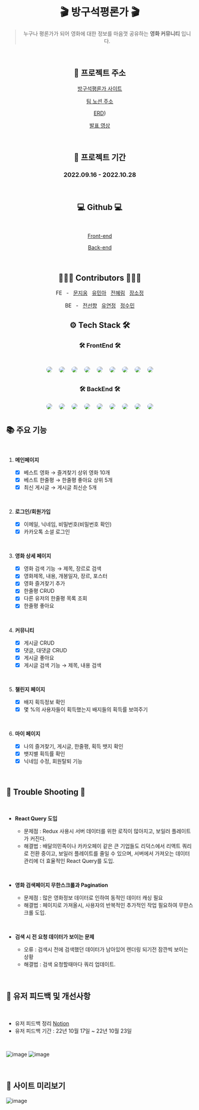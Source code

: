 <div align="center">

# 🎬 방구석평론가 🎬

> 누구나 평론가가 되어 영화에 대한 정보를 마음껏 공유하는 **영화 커뮤니티** 입니다.

<br/>

## 🎥 **프로젝트 주소**

[방구석평론가 사이트](https://www.moviecritic.site/)

[팀 노션 주소](https://www.notion.so/woongsnote/aacf5be13a1242b29f4e3d215f0f516f)

[ERD](https://www.notion.so/woongsnote/ERD-3ccf85a44ac0457cb70fe08e34261f19))

[발표 영상](https://www.youtube.com/watch?v=sHVIiqPfBVU)

<br />

## 📆 **프로젝트 기간**

### 2022.09.16 - 2022.10.28

<br />

## 💻 **Github** 💻

<br />

[Front-end](https://github.com/inno-final-team5/final-fe)

[Back-end](https://github.com/inno-final-team5/final-be)

<br />

## 👩🏻‍💻 **Contributors** 🧑🏻‍💻

FE &nbsp; - &nbsp; [문지웅](https://github.com/woongsnote) &nbsp; [유민아](https://github.com/maydec2298) &nbsp; [전혜림](https://github.com/hyelim-JEON) &nbsp; [장소정](https://github.com/sydneyyyyyyy)

BE &nbsp; - &nbsp; [전선향](https://github.com/petal416) &nbsp; [유연정](https://github.com/Jei-you) &nbsp; [정수민](https://github.com/jsm6943)
<br />

## ⚙️ **Tech Stack** 🛠

### 🛠 **FrontEnd** 🛠

<br />
<img style="margin:5px; border: 2px solid white; border-radius: 20px" src="https://img.shields.io/badge/javascript-yellow?style=flat-square&logo=javascript&logoColor=white"/>
<img style="margin:5px; border: 2px solid white; border-radius: 20px" src="https://img.shields.io/badge/React-blue?style=flat-square&logo=React&logoColor=white"/>
<img style="margin:5px; border: 2px solid white; border-radius: 20px" src="https://img.shields.io/badge/React query-FF4154?style=flat-square&logo=React query&logoColor=white"/>
<img style="margin:5px; border: 2px solid white; border-radius: 20px" src="https://img.shields.io/badge/axios-5A29E4?style=flat-square&logo=axios&logoColor=white"/>
<img style="margin:5px; border: 2px solid white; border-radius: 20px" src="https://img.shields.io/badge/TailwindCSS-blue?style=flat-square&logo=tailwindcss&logoColor=white"/>
<img style="margin:5px; border: 2px solid white; border-radius: 20px" src="https://img.shields.io/badge/React Router-CA4245?style=flat-square&logo=React Router&logoColor=white"/>
<img style="margin:5px; border: 2px solid white; border-radius: 20px" src="https://img.shields.io/badge/CloudFront-black?style=flat-square&logoColor=white"/>
<img style="margin:5px; border: 2px solid white; border-radius: 20px" src="https://img.shields.io/badge/GitHub Actions-2088FF?style=flat-square&logo=GitHub Actions&logoColor=white"/>
<img style="margin:5px; border: 2px solid white; border-radius: 20px" src="https://img.shields.io/badge/AWS-232f3e?style=flat-square&logo=amazon&logoColor=white"/>

### 🛠 **BackEnd** 🛠

<img style="margin:5px; border: 2px solid white; border-radius: 20px" src="https://img.shields.io/badge/Java-yellow?style=flat-square&logo=java&logoColor=white"/>
<img style="margin:5px; border: 2px solid white; border-radius: 20px" src="https://img.shields.io/badge/SpringBoot-green?style=flat-square&logo=SpringBoot&logoColor=white"/>
<img style="margin:5px; border: 2px solid white; border-radius: 20px" src="https://img.shields.io/badge/JWT-purple?style=flat-square&logo=jwt&logoColor=white"/>
<img style="margin:5px; border: 2px solid white; border-radius: 20px" src="https://img.shields.io/badge/JPA-N?style=flat-square&logo=JPA&logoColor=white"/>
<img style="margin:5px; border: 2px solid white; border-radius: 20px" src="https://img.shields.io/badge/OAuth2-gray?style=flat-square&logo=OAuth2&logoColor=white"/>
<img style="margin:5px; border: 2px solid white; border-radius: 20px" src="https://img.shields.io/badge/Amazon RDS-527FFF?style=flat-square&logo=Amazon RDS&logoColor=white"/>
<img style="margin:5px; border: 2px solid white; border-radius: 20px" src="https://img.shields.io/badge/mysql-4479A1?style=flat-square&logo=mysql&logoColor=white"/>
<img style="margin:5px; border: 2px solid white; border-radius: 20px" src="https://img.shields.io/badge/GitHub Actions-2088FF?style=flat-square&logo=GitHub Actions&logoColor=white"/>
<img style="margin:5px; border: 2px solid white; border-radius: 20px" src="https://img.shields.io/badge/AWS-232f3e?style=flat-square&logo=amazon&logoColor=white"/>

<br />

</div>

## **📚 주요 기능**

<div align="left">
<br />

1. **메인페이지**

   - [x] 베스트 영화 → 즐겨찾기 상위 영화 10개
   - [x] 베스트 한줄평 → 한줄평 좋아요 상위 5개
   - [x] 최신 게시글 → 게시글 최신순 5개  

<br />

2. **로그인/회원가입**

   - [x] 이메일, 닉네임, 비밀번호(비밀번호 확인)
   - [x] 카카오톡 소셜 로그인

<br />

3. **영화 상세 페이지**

   - [x] 영화 검색 기능 → 제목, 장르로 검색
   - [x] 영화제목, 내용, 개봉일자, 장르, 포스터
   - [x] 영화 즐겨찾기 추가
   - [x] 한줄평 CRUD
   - [x] 다른 유저의 한줄평 목록 조회
   - [x] 한줄평 좋아요

<br />

4. **커뮤니티**

   - [x] 게시글 CRUD
   - [x] 댓글, 대댓글 CRUD
   - [x] 게시글 좋아요
   - [x] 게시글 검색 기능 → 제목, 내용 검색
   
<br />
 
5. **챌린지 페이지**

   - [x] 배지 획득정보 확인
   - [x] 몇 %의 사용자들이 획득했는지 배지들의 획득률 보여주기

<br />

6. **마이 페이지**

   - [x] 나의 즐겨찾기, 게시글, 한줄평, 획득 뱃지 확인
   - [x] 뱃지별 획득률 확인
   - [x] 닉네임 수정, 회원탈퇴 기능

<br />

## 🎈 **Trouble Shooting** 🎈

<br />

- **React Query 도입**

  - 문제점 : Redux 사용시 서버 데이터를 위한 로직이 많아지고, 보일러 플레이트가 커진다.
  - 해결법 : 배달의민족이나 카카오페이 같은 큰 기업들도 리덕스에서 리액트 쿼리로 전환 중이고, 보일러 플레이트를 줄일 수 있으며, 서버에서 가져오는 데이터 관리에 더 효율적인 React Query를 도입.
  
<br />

- **영화 검색페이지 무한스크롤과 Pagination**

  - 문제점 : 많은 영화정보 데이터로 인하여 동적인 데이터 캐싱 필요
  - 해결법 : 페이지로 가져올시, 사용자의 반복적인 추가적인 작업 필요하여 무한스크롤 도입.

<br />

- **검색 시 전 요청 데이터가 보이는 문제**

  - 오류 : 검색시 전에 검색했던 데이터가 남아있어 렌더링 되기전 잠깐씩 보이는 상황
  - 해결법 : 검색 요청할때마다 쿼리 업데이트.

<br />


## 🧐 <b>유저 피드백 및 개선사항</b>
   
<br />
   
- 유저 피드백 정리 [Notion](https://www.notion.so/woongsnote/e55f501796ed44c58d6fb21230d6c815)
- 유저 피드백 기간 : 22년 10월 17일 ~ 22년 10월 23일
   
<br />
   
![image](https://user-images.githubusercontent.com/110373500/198998130-64f7472e-4ed6-4074-870e-3edea6b06042.png)
![image](https://user-images.githubusercontent.com/110373500/198998251-12344ca8-534d-456d-9ac6-f372cbe24d20.png)

<br />
   
## 🔎 <b>사이트 미리보기</b>

![image](https://user-images.githubusercontent.com/109592005/197546591-4c4d3d21-f046-455f-b3a4-80810d9ca811.png)


</div>
